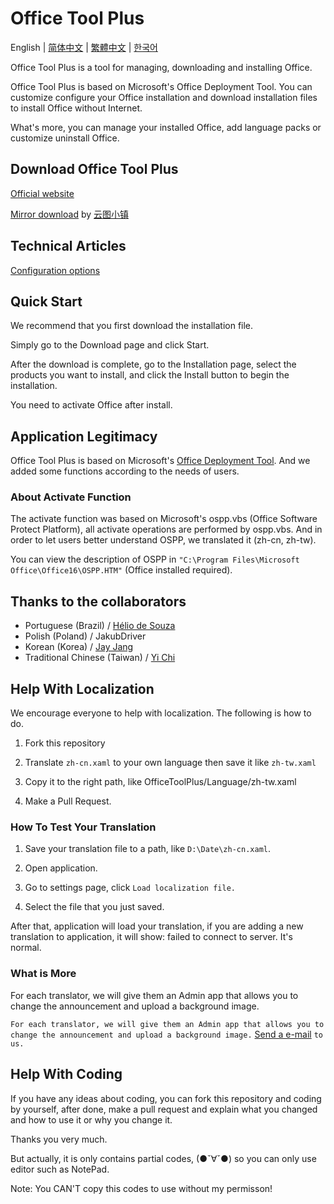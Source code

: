 ﻿# Office Tool Plus

English | [简体中文](/README-zh_cn.md) | [繁體中文](/README-zh_tw.md) | [한국어](/README-ko_kr.md)

Office Tool Plus is a tool for managing, downloading and installing Office.

Office Tool Plus is based on Microsoft's Office Deployment Tool. You can customize configure your Office installation and download installation files to install Office without Internet.

What's more, you can manage your installed Office, add language packs or customize uninstall Office.

## Download Office Tool Plus

[Official website](https://otp.landian.vip/zh-cn/)

[Mirror download](https://delivery.yuntu.moe/office-tool/) by [云图小镇](https://www.yuntu.moe/)

## Technical Articles

[Configuration options](https://docs.microsoft.com/en-us/DeployOffice/configuration-options-for-the-office-2016-deployment-tool)

## Quick Start

We recommend that you first download the installation file.

Simply go to the Download page and click Start.

After the download is complete, go to the Installation page, select the products you want to install, and click the Install button to begin the installation.

You need to activate Office after install.

## Application Legitimacy

Office Tool Plus is based on Microsoft's [Office Deployment Tool](https://docs.microsoft.com/en-us/DeployOffice/overview-of-the-office-customization-tool-for-click-to-run). And we added some functions according to the needs of users.

### About Activate Function

The activate function was based on Microsoft's ospp.vbs (Office Software Protect Platform), all activate operations are performed by ospp.vbs. And in order to let users better understand OSPP, we translated it (zh-cn, zh-tw).

You can view the description of OSPP in ````"C:\Program Files\Microsoft Office\Office16\OSPP.HTM"```` (Office installed required).

## Thanks to the collaborators

- Portuguese (Brazil) / [Hélio de Souza](https://sway.office.com/RVue6qySNJ2DzYrs?ref=Link)
- Polish (Poland) / JakubDriver
- Korean (Korea) / [Jay Jang](https://github.com/yaeyaya)
- Traditional Chinese (Taiwan) / [Yi Chi](https://github.com/chiyi4488)

## Help With Localization

We encourage everyone to help with localization. The following is how to do.

1. Fork this repository

2. Translate ````zh-cn.xaml```` to your own language then save it like ````zh-tw.xaml````

3. Copy it to the right path, like OfficeToolPlus/Language/zh-tw.xaml

4. Make a Pull Request.

### How To Test Your Translation

1. Save your translation file to a path, like ````D:\Date\zh-cn.xaml````.

2. Open application.

3. Go to settings page, click ````Load localization file.````

4. Select the file that you just saved.

After that, application will load your translation, if you are adding a new translation to application, it will show: failed to connect to server. It's normal.

### What is More

For each translator, we will give them an Admin app that allows you to change the announcement and upload a background image.

````For each translator, we will give them an Admin app that allows you to change the announcement and upload a background image.```` [Send a e-mail](mailto:yerong@coolhub.top) ````to us.````

## Help With Coding

If you have any ideas about coding, you can fork this repository and coding by yourself, after done, make a pull request and explain what you changed and how to use it or why you change it.

Thanks you very much.

But actually, it is only contains partial codes, (●ˇ∀ˇ●) so you can only use editor such as NotePad.

Note: You CAN'T copy this codes to use without my permisson!
